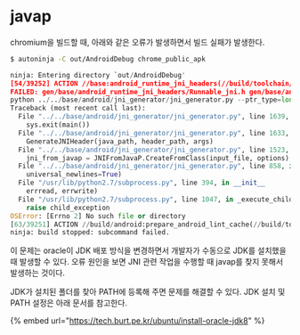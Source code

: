 # javap

chromium을 빌드할 때, 아래와 같은 오류가 발생하면서 빌드 실패가 발생한다.

```bash
$ autoninja -C out/AndroidDebug chrome_public_apk
```

```python
ninja: Entering directory `out/AndroidDebug'
[54/39252] ACTION //base:android_runtime_jni_headers(//build/toolchain/android:android_clang_arm64)
FAILED: gen/base/android_runtime_jni_headers/Runnable_jni.h gen/base/android_runtime_jni_headers/Runtime_jni.h 
python ../../base/android/jni_generator/jni_generator.py --ptr_type=long --includes ../../../../../base/android/jni_generator/jni_generator_helper.h --jar_file ../../third_party/android_sdk/public/platforms/android-28/android.jar --output_file gen/base/android_runtime_jni_headers/Runnable_jni.h --output_file gen/base/android_runtime_jni_headers/Runtime_jni.h --input_file=java/lang/Runnable.class --input_file=java/lang/Runtime.class
Traceback (most recent call last):
  File "../../base/android/jni_generator/jni_generator.py", line 1639, in <module>
    sys.exit(main())
  File "../../base/android/jni_generator/jni_generator.py", line 1633, in main
    GenerateJNIHeader(java_path, header_path, args)
  File "../../base/android/jni_generator/jni_generator.py", line 1523, in GenerateJNIHeader
    jni_from_javap = JNIFromJavaP.CreateFromClass(input_file, options)
  File "../../base/android/jni_generator/jni_generator.py", line 858, in CreateFromClass
    universal_newlines=True)
  File "/usr/lib/python2.7/subprocess.py", line 394, in __init__
    errread, errwrite)
  File "/usr/lib/python2.7/subprocess.py", line 1047, in _execute_child
    raise child_exception
OSError: [Errno 2] No such file or directory
[63/39251] ACTION //build/android:prepare_android_lint_cache(//build/toolchain/android:android_clang_arm64)
ninja: build stopped: subcommand failed.

```

이 문제는 oracle이 JDK 배포 방식을 변경하면서 개발자가 수동으로 JDK를 설치했을 때 발생할 수 있다. 오류 원인을 보면 JNI 관련 작업을 수행할 때 javap를 찾지 못해서 발생하는 것이다.

JDK가 설치된 폴더를 찾아 PATH에 등록해 주면 문제를 해결할 수 있다. JDK 설치 및 PATH 설정은 아래 문서를 참고한다.

{% embed url="https://tech.burt.pe.kr/ubuntu/install-oracle-jdk8" %}



